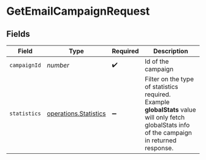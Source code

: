 # GetEmailCampaignRequest


## Fields

| Field                                                                                                                                           | Type                                                                                                                                            | Required                                                                                                                                        | Description                                                                                                                                     |
| ----------------------------------------------------------------------------------------------------------------------------------------------- | ----------------------------------------------------------------------------------------------------------------------------------------------- | ----------------------------------------------------------------------------------------------------------------------------------------------- | ----------------------------------------------------------------------------------------------------------------------------------------------- |
| `campaignId`                                                                                                                                    | *number*                                                                                                                                        | :heavy_check_mark:                                                                                                                              | Id of the campaign                                                                                                                              |
| `statistics`                                                                                                                                    | [operations.Statistics](../../models/operations/statistics.md)                                                                                  | :heavy_minus_sign:                                                                                                                              | Filter on the type of statistics required. Example **globalStats** value will only fetch globalStats info of the campaign in returned response. |